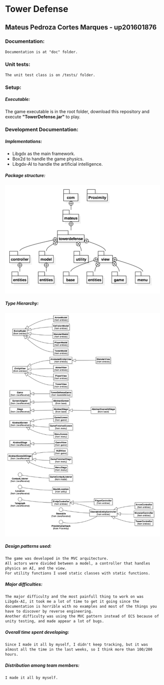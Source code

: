 # Tower Defense
## Mateus Pedroza Cortes Marques - up201601876

### Documentation:
    Documentation is at "doc" folder.
    
### Unit tests:
    The unit test class is on /tests/ folder.
    
### Setup:
##### Executable:
The game executable is in the root folder, download this repository and execute <b>"TowerDefense.jar"</b> to play.
    
### Development Documentation:

##### Implementations:
* Libgdx as the main framework.
* Box2d to handle the game physics.
* Libgdx-AI to handle the artificial intelligence.


##### Package structure:
![alt text](images/packageStructure.png)

##### Type Hierarchy:
![alt text](images/TypeHierarchy.png)

##### Design patterns used:
    The game was developed in the MVC arquitecture. 
    All actors were divided between a model, a controller that handles physics an AI, and the view.
    For utility functions I used static classes with static functions.

##### Major difficulties:
    The major difficulty and the most painfull thing to work on was Libgdx-AI, it took me a lot of time to get it going since the documentation is horrible with no examples and most of the things you have to discover by reverse engineering.
    Another difficulty was using the MVC pattern instead of ECS because of unity testing, and made appear a lot of bugs. 
    
##### Overall time spent developing:
    Since I made it all by myself, I didn't keep tracking, but it was almost all the time in the last weeks, so I think more than 100/200 hours.
    
##### Distribution among team members:
    I made it all by myself.
    